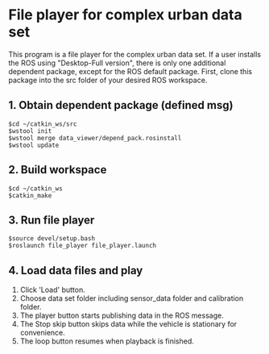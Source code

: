 # File player for complex urban data set

This program is a file player for the complex urban data set. If a user installs the ROS using "Desktop-Full version", there is only one additional dependent package, except for the ROS default package. First, clone this package into the src folder of your desired ROS workspace.

## 1. Obtain dependent package (defined msg)

```
$cd ~/catkin_ws/src
$wstool init
$wstool merge data_viewer/depend_pack.rosinstall
$wstool update
```

## 2. Build workspace

```
$cd ~/catkin_ws
$catkin_make
```

## 3. Run file player

```
$source devel/setup.bash
$roslaunch file_player file_player.launch
```

## 4. Load data files and play

1. Click 'Load' button.
2. Choose data set folder including sensor_data folder and calibration folder.
3. The player button starts publishing data in the ROS message.
4. The Stop skip button skips data while the vehicle is stationary for convenience.
5. The loop button resumes when playback is finished.
